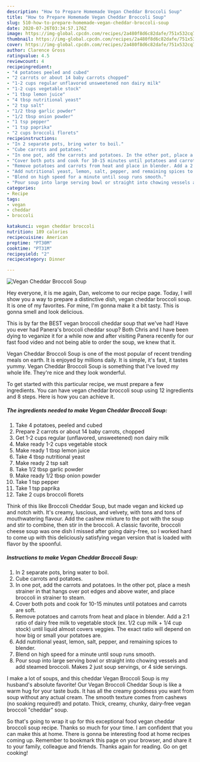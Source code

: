 ```yaml
---
description: "How to Prepare Homemade Vegan Cheddar Broccoli Soup"
title: "How to Prepare Homemade Vegan Cheddar Broccoli Soup"
slug: 510-how-to-prepare-homemade-vegan-cheddar-broccoli-soup
date: 2020-07-26T03:34:57.176Z
image: https://img-global.cpcdn.com/recipes/2a480f8d6c82dafe/751x532cq70/vegan-cheddar-broccoli-soup-recipe-main-photo.jpg
thumbnail: https://img-global.cpcdn.com/recipes/2a480f8d6c82dafe/751x532cq70/vegan-cheddar-broccoli-soup-recipe-main-photo.jpg
cover: https://img-global.cpcdn.com/recipes/2a480f8d6c82dafe/751x532cq70/vegan-cheddar-broccoli-soup-recipe-main-photo.jpg
author: Clarence Gross
ratingvalue: 4.5
reviewcount: 4
recipeingredient:
- "4 potatoes peeled and cubed"
- "2 carrots or about 14 baby carrots chopped"
- "1-2 cups regular unflavored unsweetened non dairy milk"
- "1-2 cups vegetable stock"
- "1 tbsp lemon juice"
- "4 tbsp nutritional yeast"
- "2 tsp salt"
- "1/2 tbsp garlic powder"
- "1/2 tbsp onion powder"
- "1 tsp pepper"
- "1 tsp paprika"
- "2 cups broccoli florets"
recipeinstructions:
- "In 2 separate pots, bring water to boil."
- "Cube carrots and potatoes."
- "In one pot, add the carrots and potatoes. In the other pot, place a mesh strainer in that hangs over pot edges and above water, and place broccoli in strainer to steam."
- "Cover both pots and cook for 10-15 minutes until potatoes and carrots are soft."
- "Remove potatoes and carrots from heat and place in blender. Add a 2:1 ratio of dairy free milk to vegetable stock (ex. 1/2 cup milk + 1/4 cup stock) until liquid almost covers veggies. The exact ratio will depend on how big or small your potatoes are."
- "Add nutritional yeast, lemon, salt, pepper, and remaining spices to blender."
- "Blend on high speed for a minute until soup runs smooth."
- "Pour soup into large serving bowl or straight into chowing vessels and add steamed broccoli. Makes 2 just soup servings, or 4 side servings."
categories:
- Recipe
tags:
- vegan
- cheddar
- broccoli

katakunci: vegan cheddar broccoli 
nutrition: 189 calories
recipecuisine: American
preptime: "PT30M"
cooktime: "PT31M"
recipeyield: "2"
recipecategory: Dinner

---
```



![Vegan Cheddar Broccoli Soup](https://img-global.cpcdn.com/recipes/2a480f8d6c82dafe/751x532cq70/vegan-cheddar-broccoli-soup-recipe-main-photo.jpg)

Hey everyone, it is me again, Dan, welcome to our recipe page. Today, I will show you a way to prepare a distinctive dish, vegan cheddar broccoli soup. It is one of my favorites. For mine, I'm gonna make it a bit tasty. This is gonna smell and look delicious.

This is by far the BEST vegan broccoli cheddar soup that we&#39;ve had! Have you ever had Panera&#39;s broccoli cheddar soup? Both Chris and I have been dying to veganize it for a while now and after visiting Panera recently for our fast food video and not being able to order the soup, we knew that it.

Vegan Cheddar Broccoli Soup is one of the most popular of recent trending meals on earth. It is enjoyed by millions daily. It is simple, it's fast, it tastes yummy. Vegan Cheddar Broccoli Soup is something that I've loved my whole life. They're nice and they look wonderful.


To get started with this particular recipe, we must prepare a few ingredients. You can have vegan cheddar broccoli soup using 12 ingredients and 8 steps. Here is how you can achieve it.

<!--inarticleads1-->

##### The ingredients needed to make Vegan Cheddar Broccoli Soup:

1. Take 4 potatoes, peeled and cubed
1. Prepare 2 carrots or about 14 baby carrots, chopped
1. Get 1-2 cups regular (unflavored, unsweetened) non dairy milk
1. Make ready 1-2 cups vegetable stock
1. Make ready 1 tbsp lemon juice
1. Take 4 tbsp nutritional yeast
1. Make ready 2 tsp salt
1. Take 1/2 tbsp garlic powder
1. Make ready 1/2 tbsp onion powder
1. Take 1 tsp pepper
1. Take 1 tsp paprika
1. Take 2 cups broccoli florets


Think of this like Broccoli Cheddar Soup, but made vegan and kicked up and notch with. It&#39;s creamy, luscious, and velvety, with tons and tons of mouthwatering flavour. Add the cashew mixture to the pot with the soup and stir to combine, then stir in the broccoli. A classic favorite, broccoli cheese soup was one dish I missed after going dairy-free, so I worked hard to come up with this deliciously satisfying vegan version that is loaded with flavor by the spoonful. 

<!--inarticleads2-->

##### Instructions to make Vegan Cheddar Broccoli Soup:

1. In 2 separate pots, bring water to boil.
1. Cube carrots and potatoes.
1. In one pot, add the carrots and potatoes. In the other pot, place a mesh strainer in that hangs over pot edges and above water, and place broccoli in strainer to steam.
1. Cover both pots and cook for 10-15 minutes until potatoes and carrots are soft.
1. Remove potatoes and carrots from heat and place in blender. Add a 2:1 ratio of dairy free milk to vegetable stock (ex. 1/2 cup milk + 1/4 cup stock) until liquid almost covers veggies. The exact ratio will depend on how big or small your potatoes are.
1. Add nutritional yeast, lemon, salt, pepper, and remaining spices to blender.
1. Blend on high speed for a minute until soup runs smooth.
1. Pour soup into large serving bowl or straight into chowing vessels and add steamed broccoli. Makes 2 just soup servings, or 4 side servings.


I make a lot of soups, and this cheddar Vegan Broccoli Soup is my husband&#39;s absolute favorite! Our Vegan Broccoli Cheddar Soup is like a warm hug for your taste buds. It has all the creamy goodness you want from soup without any actual cream. The smooth texture comes from cashews (no soaking required!) and potato. Thick, creamy, chunky, dairy-free vegan broccoli &#34;cheddar&#34; soup. 

So that's going to wrap it up for this exceptional food vegan cheddar broccoli soup recipe. Thanks so much for your time. I am confident that you can make this at home. There is gonna be interesting food at home recipes coming up. Remember to bookmark this page on your browser, and share it to your family, colleague and friends. Thanks again for reading. Go on get cooking!
